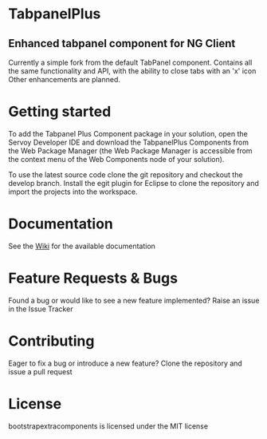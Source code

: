 # TabpanelPlus
Enhanced tabpanel component for NG Client
---
Currently a simple fork from the default TabPanel component.
Contains all the same functionality and API, with the ability to close tabs with an 'x' icon
Other enhancements are planned.

# Getting started

To add the Tabpanel Plus Component package in your solution, open the Servoy Developer IDE and download the TabpanelPlus Components from the Web Package Manager (the Web Package Manager is accessible from the context menu of the Web Components node of your solution).

To use the latest source code clone the git repository and checkout the develop branch. Install the egit plugin for Eclipse to clone the repository and import the projects into the workspace.

# Documentation

See the [Wiki](https://github.com/Servoy/svyTabPanelPlus/wiki) for the available documentation

# Feature Requests & Bugs

Found a bug or would like to see a new feature implemented? Raise an issue in the Issue Tracker

# Contributing

Eager to fix a bug or introduce a new feature? Clone the repository and issue a pull request

# License

bootstrapextracomponents is licensed under the MIT license
